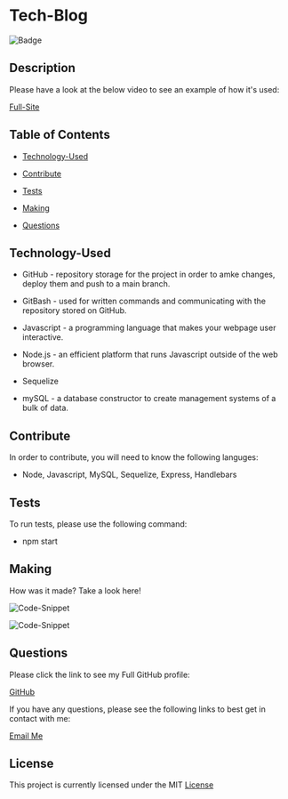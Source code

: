 # Tech-Blog


![Badge](https://img.shields.io/badge/license-MIT-blue)
  

## Description


 
 Please have a look at the below video to see an example of how it's used:

[Full-Site](https://techblogger1.herokuapp.com/)



## Table of Contents


* [Technology-Used](#technology-used)

* [Contribute](#contribute)

* [Tests](#tests)

* [Making](#making)

* [Questions](#questions)




## Technology-Used

- GitHub - repository storage for the project in order to amke changes, deploy them and push to a main branch. 

- GitBash - used for written commands and communicating with the repository stored on GitHub.

- Javascript - a programming language that makes your webpage user interactive.

- Node.js - an efficient platform that runs Javascript outside of the web browser.

- Sequelize

- mySQL - a database constructor to create management systems of a bulk of data.


## Contribute 
    
In order to contribute, you will need to know the following languges:
    
  - Node, Javascript, MySQL, Sequelize, Express, Handlebars

## Tests

To run tests, please use the following command:

  - npm start


## Making

How was it made? Take a look here!



![Code-Snippet]()



![Code-Snippet]()


## Questions

Please click the link to see my Full GitHub profile:

[GitHub](https://github.com/dnovelli1)

If you have any questions, please see the following links to best get in contact with me:

[Email Me](jakenovelli11@gmail.com)


## License

This project is currently licensed under the MIT [License](https://choosealicense.com/licenses/mit/)
  
